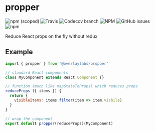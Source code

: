 # propper
![npm (scoped)](https://img.shields.io/npm/v/@overlaylabs/propper)
![Travis](https://img.shields.io/travis/overlay-labs/propper/master)
![Codecov branch](https://img.shields.io/codecov/c/github/overlay-labs/propper/master)
![NPM](https://img.shields.io/npm/l/@overlaylabs/propper)
![GitHub issues](https://img.shields.io/github/issues-raw/overlay-labs/propper)
![npm](https://img.shields.io/npm/dm/@overlaylabs/propper)

Reduce React props on the fly without redux

## Example
```javascript
import { propper } from '@overlaylabs/propper'

// standard React components
class MyComponent extends React.Component {}

// function (much like mapStateToProps) which reduces props
reduceProps ({ items }) {
  return {
    visibleItems: items.filter(item => item.visbile)
  }
}

// wrap the component
export default propper(reduceProps)(MyComponent)
```
